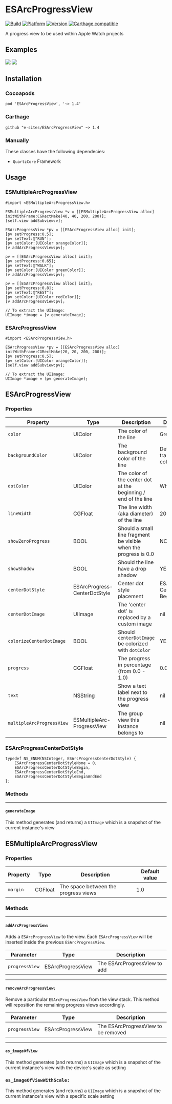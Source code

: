 # ESArcProgressView
[![Build](https://travis-ci.org/e-sites/ESArcProgressView.svg)](https://travis-ci.org/e-sites/ESArcProgressView)
[![Platform](https://cocoapod-badges.herokuapp.com/p/ESArcProgressView/badge.png)](http://cocoadocs.org/docsets/ESArcProgressView)
[![Version](https://cocoapod-badges.herokuapp.com/v/ESArcProgressView/badge.png)](http://cocoadocs.org/docsets/ESArcProgressView)
[![Carthage compatible](https://img.shields.io/badge/Carthage-compatible-4BC51D.svg?style=flat)](https://github.com/Carthage/Carthage)

A progress view to be used within Apple Watch projects

## Examples
![](https://raw.githubusercontent.com/e-sites/ESArcProgressView/master/Assets/example1.png)
![](https://raw.githubusercontent.com/e-sites/ESArcProgressView/master/Assets/applewatch1.png)


## Installation

### Cocoapods
```pod 'ESArcProgressView', '~> 1.4'```

### Carthage
```github "e-sites/ESArcProgressView" ~> 1.4```

### Manually

These classes have the following dependecies:
- `QuartzCore` Framework

## Usage

### ESMultipleArcProgressView
```#import <ESMultipleArcProgressView.h>```

```objc
ESMultipleArcProgressView *v = [[ESMultipleArcProgressView alloc] initWithFrame:CGRectMake(40, 40, 200, 200)];
[self.view addSubview:v];
    
ESArcProgressView *pv = [[ESArcProgressView alloc] init];
[pv setProgress:0.5];
[pv setText:@"RUN"];
[pv setColor:[UIColor orangeColor]];
[v addArcProgressView:pv];
    
pv = [[ESArcProgressView alloc] init];
[pv setProgress:0.65];
[pv setText:@"WALK"];
[pv setColor:[UIColor greenColor]];
[v addArcProgressView:pv];
    
pv = [[ESArcProgressView alloc] init];
[pv setProgress:0.8];
[pv setText:@"REST"];
[pv setColor:[UIColor redColor]];
[v addArcProgressView:pv];
```

```objc
// To extract the UIImage:
UIImage *image = [v generateImage];
```

### ESArcProgressView
```#import <ESArcProgressView.h>```

```objc
ESArcProgressView *pv = [[ESArcProgressView alloc] initWithFrame:CGRectMake(20, 20, 200, 200)];
[pv setProgress:0.5];
[pv setColor:[UIColor orangeColor]];
[self.view addSubview:pv];
```

```objc
// To extract the UIImage:
UIImage *image = [pv generateImage];
```

## ESArcProgressView

### Properties

| Property 	| Type  | Description  | Default value
|-------	|------ |----------    | -------
| `color`		| UIColor | The color of the line | Green     
| `backgroundColor`	| UIColor | The background color of the line | Default = 50% transparent of color
| `dotColor	`	| UIColor | The color of the center dot at the beginning / end of the line | White    
| `lineWidth`		| CGFloat | The line width (aka diameter) of the line | 20       
| `showZeroProgress`	| BOOL | Should a small line fragment be visible when the progress is 0.0 | NO
| `showShadow`	| BOOL | Should the line have a drop shadow | YES
| `centerDotStyle`	| ESArcProgress-CenterDotStyle | Center dot style placement | ESArcProgress-CenterDotStyle-BeginAndEnd
| `centerDotImage` | UIImage | The 'center dot' is replaced by a custom image | nil
| `colorizeCenterDotImage` | BOOL | Should `centerDotImage` be colorized with `dotColor` | YES
| `progress`		| CGFloat | The progress in percentage (from 0.0 - 1.0) | 0.0
| `text`			| NSString | Show a text label next to the progress view | nil
| `multipleArcProgressView` | ESMultipleArc-ProgressView | The group view this instance belongs to  | nil

### ESArcProgressCenterDotStyle
```objc
typedef NS_ENUM(NSInteger, ESArcProgressCenterDotStyle) {
    ESArcProgressCenterDotStyleNone = 0,
    ESArcProgressCenterDotStyleBegin,
    ESArcProgressCenterDotStyleEnd,
    ESArcProgressCenterDotStyleBeginAndEnd
};
```

### Methods

------------

#### `generateImage`
This method generates (and returns) a `UIImage` which is a snapshot of the current instance's view

## ESMultipleArcProgressView

### Properties

| Property 	| Type  | Description  | Default value
|-------	|------ |----------    | -------
| `margin`		| CGFloat | The space between the progress views | 1.0


### Methods

------------

#### `addArcProgressView:`

Adds a `ESArcProgressView` to the view. Each `ESArcProgressView` will be inserted inside the previous `ESArcProgressView`.

| Parameter 	| Type  | Description
|-------	|------ |----------
| `progressView`		| ESArcProgressView | The ESArcProgressView to add

------------

#### `removeArcProgressView:`

Remove a particular `ESArcProgressView` from the view stack. This method will reposition the remaining progress views accordingly.

| Parameter 	| Type  | Description
|-------	|------ |----------
| `progressView`		| ESArcProgressView | The ESArcProgressView to be removed

-----------

#### `es_imageOfView`
This method generates (and returns) a `UIImage` which is a snapshot of the current instance's view with the device's scale as setting

### `es_imageOfViewWithScale:`
This method generates (and returns) a `UIImage` which is a snapshot of the current instance's view with a specific scale setting